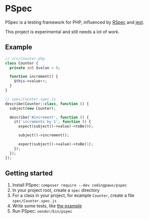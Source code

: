 # PSpec

PSpec is a testing framework for PHP, influenced by [RSpec][rspec] and
[jest][jest].

This project is experimental and still needs a lot of work.

[rspec]: https://rspec.info/
[jest]: https://jestjs.io/

## Example

```php
// src/Counter.php
class Counter {
  private int $value = 0;

  function increment() {
    $this->value++;
  }
}

// spec/Counter.spec.js
describe(Counter::class, function () {
  subject(new Counter);

  describe('#increment', function () {
    it('increments by 1', function () {
      expect(subject()->value)->toBe(0);

      subject()->increment();

      expect(subject()->value)->toBe(1);
    });
  });
});
```

## Getting started

1. Install PSpec: `composer require --dev codingpaws/pspec`
1. In your project root, create a `spec` directory
1. For a class in your project, for example `Counter`, create a file `spec/Counter.spec.js`
1. Write some tests, like [the example](#example)
1. Run PSpec: `vendor/bin/pspec`
